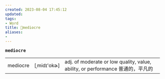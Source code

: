 ```yaml
---
created: 2023-08-04 17:45:12
updated: 
tags: 
- Word
title: 📖mediocre
aliases: 
- 
---
```


<pre><strong>mediocre</strong></pre>
|     |     |     |
| --- | --- | --- |
|mediocre|[ˌmidɪ'okɚ]|adj. of moderate or low quality, value, ability, or performance 普通的，平凡的|
